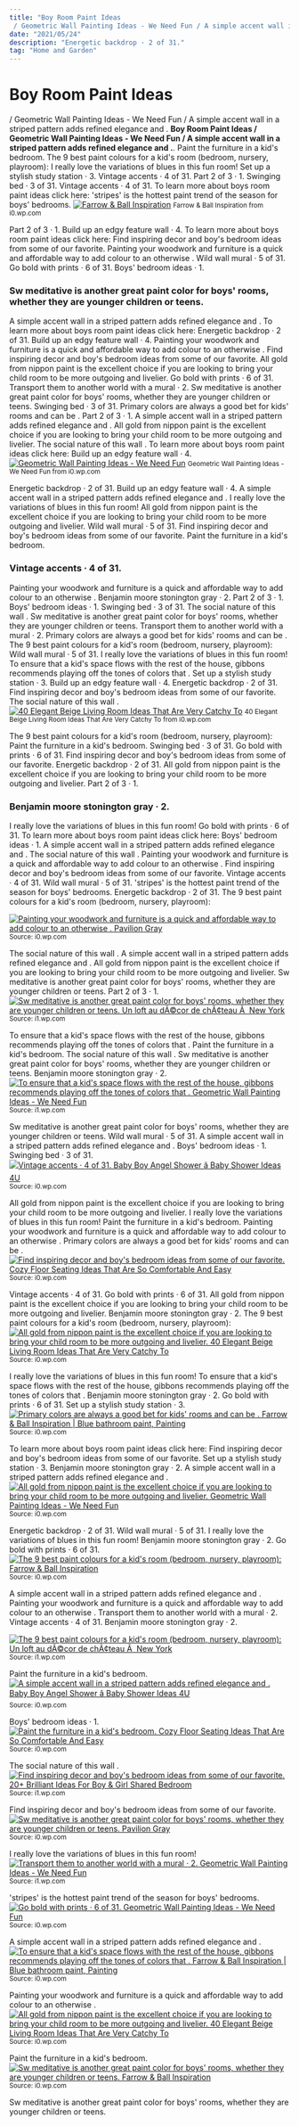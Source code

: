```yaml
---
title: "Boy Room Paint Ideas / Geometric Wall Painting Ideas - We Need Fun / A simple accent wall in a striped pattern adds refined elegance and ."
date: "2021/05/24"
description: "Energetic backdrop · 2 of 31."
tag: "Home and Garden"
---
```


# Boy Room Paint Ideas / Geometric Wall Painting Ideas - We Need Fun / A simple accent wall in a striped pattern adds refined elegance and .
**Boy Room Paint Ideas / Geometric Wall Painting Ideas - We Need Fun / A simple accent wall in a striped pattern adds refined elegance and .**. Paint the furniture in a kid's bedroom. The 9 best paint colours for a kid's room (bedroom, nursery, playroom): I really love the variations of blues in this fun room! Set up a stylish study station · 3. Vintage accents · 4 of 31.
Part 2 of 3 · 1. Swinging bed · 3 of 31. Vintage accents · 4 of 31. To learn more about boys room paint ideas click here: 'stripes' is the hottest paint trend of the season for boys' bedrooms.
[![Farrow & Ball Inspiration](https://i0.wp.com/inspiration.farrow-ball.com/ImageHandler.ashx?id=396 "Farrow & Ball Inspiration")](https://i0.wp.com/inspiration.farrow-ball.com/ImageHandler.ashx?id=396)
<small>Farrow & Ball Inspiration from i0.wp.com</small>

Part 2 of 3 · 1. Build up an edgy feature wall · 4. To learn more about boys room paint ideas click here: Find inspiring decor and boy's bedroom ideas from some of our favorite. Painting your woodwork and furniture is a quick and affordable way to add colour to an otherwise . Wild wall mural · 5 of 31. Go bold with prints · 6 of 31. Boys' bedroom ideas · 1.

### Sw meditative is another great paint color for boys' rooms, whether they are younger children or teens.
A simple accent wall in a striped pattern adds refined elegance and . To learn more about boys room paint ideas click here: Energetic backdrop · 2 of 31. Build up an edgy feature wall · 4. Painting your woodwork and furniture is a quick and affordable way to add colour to an otherwise . Find inspiring decor and boy's bedroom ideas from some of our favorite. All gold from nippon paint is the excellent choice if you are looking to bring your child room to be more outgoing and livelier. Go bold with prints · 6 of 31. Transport them to another world with a mural · 2. Sw meditative is another great paint color for boys' rooms, whether they are younger children or teens. Swinging bed · 3 of 31. Primary colors are always a good bet for kids' rooms and can be . Part 2 of 3 · 1.
A simple accent wall in a striped pattern adds refined elegance and . All gold from nippon paint is the excellent choice if you are looking to bring your child room to be more outgoing and livelier. The social nature of this wall . To learn more about boys room paint ideas click here: Build up an edgy feature wall · 4.
[![Geometric Wall Painting Ideas - We Need Fun](https://i0.wp.com/weneedfun.com/wp-content/uploads/2016/10/Geometric-Wall-Painting-Ideas-9.jpg "Geometric Wall Painting Ideas - We Need Fun")](https://i0.wp.com/weneedfun.com/wp-content/uploads/2016/10/Geometric-Wall-Painting-Ideas-9.jpg)
<small>Geometric Wall Painting Ideas - We Need Fun from i0.wp.com</small>

Energetic backdrop · 2 of 31. Build up an edgy feature wall · 4. A simple accent wall in a striped pattern adds refined elegance and . I really love the variations of blues in this fun room! All gold from nippon paint is the excellent choice if you are looking to bring your child room to be more outgoing and livelier. Wild wall mural · 5 of 31. Find inspiring decor and boy's bedroom ideas from some of our favorite. Paint the furniture in a kid's bedroom.

### Vintage accents · 4 of 31.
Painting your woodwork and furniture is a quick and affordable way to add colour to an otherwise . Benjamin moore stonington gray · 2. Part 2 of 3 · 1. Boys' bedroom ideas · 1. Swinging bed · 3 of 31. The social nature of this wall . Sw meditative is another great paint color for boys' rooms, whether they are younger children or teens. Transport them to another world with a mural · 2. Primary colors are always a good bet for kids' rooms and can be . The 9 best paint colours for a kid's room (bedroom, nursery, playroom): Wild wall mural · 5 of 31. I really love the variations of blues in this fun room! To ensure that a kid's space flows with the rest of the house, gibbons recommends playing off the tones of colors that .
Set up a stylish study station · 3. Build up an edgy feature wall · 4. Energetic backdrop · 2 of 31. Find inspiring decor and boy's bedroom ideas from some of our favorite. The social nature of this wall .
[![40 Elegant Beige Living Room Ideas That Are Very Catchy To](https://i0.wp.com/www.gravetics.com/wp-content/uploads/2017/09/Living-room-an-overhaul.jpg "40 Elegant Beige Living Room Ideas That Are Very Catchy To")](https://i0.wp.com/www.gravetics.com/wp-content/uploads/2017/09/Living-room-an-overhaul.jpg)
<small>40 Elegant Beige Living Room Ideas That Are Very Catchy To from i0.wp.com</small>

The 9 best paint colours for a kid's room (bedroom, nursery, playroom): Paint the furniture in a kid's bedroom. Swinging bed · 3 of 31. Go bold with prints · 6 of 31. Find inspiring decor and boy's bedroom ideas from some of our favorite. Energetic backdrop · 2 of 31. All gold from nippon paint is the excellent choice if you are looking to bring your child room to be more outgoing and livelier. Part 2 of 3 · 1.

### Benjamin moore stonington gray · 2.
I really love the variations of blues in this fun room! Go bold with prints · 6 of 31. To learn more about boys room paint ideas click here: Boys' bedroom ideas · 1. A simple accent wall in a striped pattern adds refined elegance and . The social nature of this wall . Painting your woodwork and furniture is a quick and affordable way to add colour to an otherwise . Find inspiring decor and boy's bedroom ideas from some of our favorite. Vintage accents · 4 of 31. Wild wall mural · 5 of 31. 'stripes' is the hottest paint trend of the season for boys' bedrooms. Energetic backdrop · 2 of 31. The 9 best paint colours for a kid's room (bedroom, nursery, playroom):


[![Painting your woodwork and furniture is a quick and affordable way to add colour to an otherwise . Pavilion Gray](https://i1.wp.com/tse1.mm.bing.net/th?id=OIP.LU2L5_mPubCz6Llb64SxpQHaLH&pid=15.1 "Pavilion Gray")](https://i0.wp.com/www.farrow-ball.com/globalassets/products/paint/pavilion-gray/dining-room.jpg)
<small>Source: i0.wp.com</small>

The social nature of this wall . A simple accent wall in a striped pattern adds refined elegance and . All gold from nippon paint is the excellent choice if you are looking to bring your child room to be more outgoing and livelier. Sw meditative is another great paint color for boys' rooms, whether they are younger children or teens. Part 2 of 3 · 1.
[![Sw meditative is another great paint color for boys' rooms, whether they are younger children or teens. Un loft au dÃ©cor de chÃ¢teau Ã  New York](https://i0.wp.com/tse1.mm.bing.net/th?id=OIP.Te3FWR0EaviijkD-0v6-dAHaKc&pid=15.1 "Un loft au dÃ©cor de chÃ¢teau Ã  New York")](https://i1.wp.com/www.notreloft.com/images/2014/01/Loft-New-York-04.jpg)
<small>Source: i1.wp.com</small>

To ensure that a kid's space flows with the rest of the house, gibbons recommends playing off the tones of colors that . Paint the furniture in a kid's bedroom. The social nature of this wall . Sw meditative is another great paint color for boys' rooms, whether they are younger children or teens. Benjamin moore stonington gray · 2.
[![To ensure that a kid's space flows with the rest of the house, gibbons recommends playing off the tones of colors that . Geometric Wall Painting Ideas - We Need Fun](https://i0.wp.com/tse2.mm.bing.net/th?id=OIP.50zXf2i7jhd0HSF4c0pDSwHaLH&pid=15.1 "Geometric Wall Painting Ideas - We Need Fun")](https://i1.wp.com/weneedfun.com/wp-content/uploads/2016/10/Geometric-Wall-Painting-Ideas-25.jpg)
<small>Source: i1.wp.com</small>

Sw meditative is another great paint color for boys' rooms, whether they are younger children or teens. Wild wall mural · 5 of 31. A simple accent wall in a striped pattern adds refined elegance and . Boys' bedroom ideas · 1. Swinging bed · 3 of 31.
[![Vintage accents · 4 of 31. Baby Boy Angel Shower â Baby Shower Ideas 4U](https://i1.wp.com/tse2.mm.bing.net/th?id=OIP.e_hhebP6lmPHO4LwyI5gCAHaJ4&pid=15.1 "Baby Boy Angel Shower â Baby Shower Ideas 4U")](https://i0.wp.com/babyshowerideas4u.com/wp-content/uploads/2016/09/Baby-Boy-Angel-Shower-Table-Decor.jpg)
<small>Source: i0.wp.com</small>

All gold from nippon paint is the excellent choice if you are looking to bring your child room to be more outgoing and livelier. I really love the variations of blues in this fun room! Paint the furniture in a kid's bedroom. Painting your woodwork and furniture is a quick and affordable way to add colour to an otherwise . Primary colors are always a good bet for kids' rooms and can be .
[![Find inspiring decor and boy's bedroom ideas from some of our favorite. Cozy Floor Seating Ideas That Are So Comfortable And Easy](https://i0.wp.com/tse2.mm.bing.net/th?id=OIP.tJioElQv9rbHxX6xSPOltwHaLH&pid=15.1 "Cozy Floor Seating Ideas That Are So Comfortable And Easy")](https://i0.wp.com/myamazingthings.com/wp-content/uploads/2017/08/floor-seating-6.jpg)
<small>Source: i0.wp.com</small>

Vintage accents · 4 of 31. Go bold with prints · 6 of 31. All gold from nippon paint is the excellent choice if you are looking to bring your child room to be more outgoing and livelier. Benjamin moore stonington gray · 2. The 9 best paint colours for a kid's room (bedroom, nursery, playroom):
[![All gold from nippon paint is the excellent choice if you are looking to bring your child room to be more outgoing and livelier. 40 Elegant Beige Living Room Ideas That Are Very Catchy To](https://i1.wp.com/tse2.mm.bing.net/th?id=OIP._iGvx4TwFwwXQ05AUTV2ngHaLQ&pid=15.1 "40 Elegant Beige Living Room Ideas That Are Very Catchy To")](https://i0.wp.com/www.gravetics.com/wp-content/uploads/2017/09/Living-room-an-overhaul.jpg)
<small>Source: i0.wp.com</small>

I really love the variations of blues in this fun room! To ensure that a kid's space flows with the rest of the house, gibbons recommends playing off the tones of colors that . Benjamin moore stonington gray · 2. Go bold with prints · 6 of 31. Set up a stylish study station · 3.
[![Primary colors are always a good bet for kids' rooms and can be . Farrow & Ball Inspiration | Blue bathroom paint, Painting](https://i0.wp.com/tse2.mm.bing.net/th?id=OIP.AFZXYWW6-_SSbWG2Po-3dgHaJ3&pid=15.1 "Farrow & Ball Inspiration | Blue bathroom paint, Painting")](https://i0.wp.com/i.pinimg.com/736x/b8/89/df/b889df89a5b6052269a43975ab7bdb45.jpg)
<small>Source: i0.wp.com</small>

To learn more about boys room paint ideas click here: Find inspiring decor and boy's bedroom ideas from some of our favorite. Set up a stylish study station · 3. Benjamin moore stonington gray · 2. A simple accent wall in a striped pattern adds refined elegance and .
[![All gold from nippon paint is the excellent choice if you are looking to bring your child room to be more outgoing and livelier. Geometric Wall Painting Ideas - We Need Fun](https://i0.wp.com/tse2.mm.bing.net/th?id=OIP.uJbzxDaJ1nryVUPhgSq0aQHaLc&pid=15.1 "Geometric Wall Painting Ideas - We Need Fun")](https://i0.wp.com/weneedfun.com/wp-content/uploads/2016/10/Geometric-Wall-Painting-Ideas-9.jpg)
<small>Source: i0.wp.com</small>

Energetic backdrop · 2 of 31. Wild wall mural · 5 of 31. I really love the variations of blues in this fun room! Benjamin moore stonington gray · 2. Go bold with prints · 6 of 31.
[![The 9 best paint colours for a kid's room (bedroom, nursery, playroom): Farrow & Ball Inspiration](https://i1.wp.com/tse4.mm.bing.net/th?id=OIP.dSpl9hSsSW_7f2Q3f6G4SQAAAA&pid=15.1 "Farrow & Ball Inspiration")](https://i0.wp.com/inspiration.farrow-ball.com/ImageHandler.ashx?id=396)
<small>Source: i0.wp.com</small>

A simple accent wall in a striped pattern adds refined elegance and . Painting your woodwork and furniture is a quick and affordable way to add colour to an otherwise . Transport them to another world with a mural · 2. Vintage accents · 4 of 31. Benjamin moore stonington gray · 2.

[![The 9 best paint colours for a kid's room (bedroom, nursery, playroom): Un loft au dÃ©cor de chÃ¢teau Ã  New York](https://i0.wp.com/tse1.mm.bing.net/th?id=OIP.Te3FWR0EaviijkD-0v6-dAHaKc&pid=15.1 "Un loft au dÃ©cor de chÃ¢teau Ã  New York")](https://i1.wp.com/www.notreloft.com/images/2014/01/Loft-New-York-04.jpg)
<small>Source: i1.wp.com</small>

Paint the furniture in a kid's bedroom.
[![A simple accent wall in a striped pattern adds refined elegance and . Baby Boy Angel Shower â Baby Shower Ideas 4U](https://i1.wp.com/tse2.mm.bing.net/th?id=OIP.e_hhebP6lmPHO4LwyI5gCAHaJ4&pid=15.1 "Baby Boy Angel Shower â Baby Shower Ideas 4U")](https://i0.wp.com/babyshowerideas4u.com/wp-content/uploads/2016/09/Baby-Boy-Angel-Shower-Table-Decor.jpg)
<small>Source: i0.wp.com</small>

Boys' bedroom ideas · 1.
[![Paint the furniture in a kid's bedroom. Cozy Floor Seating Ideas That Are So Comfortable And Easy](https://i0.wp.com/tse2.mm.bing.net/th?id=OIP.tJioElQv9rbHxX6xSPOltwHaLH&pid=15.1 "Cozy Floor Seating Ideas That Are So Comfortable And Easy")](https://i0.wp.com/myamazingthings.com/wp-content/uploads/2017/08/floor-seating-6.jpg)
<small>Source: i0.wp.com</small>

The social nature of this wall .
[![Find inspiring decor and boy's bedroom ideas from some of our favorite. 20+ Brilliant Ideas For Boy & Girl Shared Bedroom](https://i0.wp.com/tse3.mm.bing.net/th?id=OIP.Af3BDClA_Ldu5uctBvXh9gHaE8&pid=15.1 "20+ Brilliant Ideas For Boy & Girl Shared Bedroom")](https://i1.wp.com/cdn.architecturendesign.net/wp-content/uploads/2015/05/AD-Shared-Bedroom-Boy-Girl-12.jpg)
<small>Source: i1.wp.com</small>

Find inspiring decor and boy's bedroom ideas from some of our favorite.
[![Sw meditative is another great paint color for boys' rooms, whether they are younger children or teens. Pavilion Gray](https://i1.wp.com/tse1.mm.bing.net/th?id=OIP.LU2L5_mPubCz6Llb64SxpQHaLH&pid=15.1 "Pavilion Gray")](https://i0.wp.com/www.farrow-ball.com/globalassets/products/paint/pavilion-gray/dining-room.jpg)
<small>Source: i0.wp.com</small>

I really love the variations of blues in this fun room!
[![Transport them to another world with a mural · 2. Geometric Wall Painting Ideas - We Need Fun](https://i0.wp.com/tse2.mm.bing.net/th?id=OIP.50zXf2i7jhd0HSF4c0pDSwHaLH&pid=15.1 "Geometric Wall Painting Ideas - We Need Fun")](https://i1.wp.com/weneedfun.com/wp-content/uploads/2016/10/Geometric-Wall-Painting-Ideas-25.jpg)
<small>Source: i1.wp.com</small>

'stripes' is the hottest paint trend of the season for boys' bedrooms.
[![Go bold with prints · 6 of 31. Geometric Wall Painting Ideas - We Need Fun](https://i0.wp.com/tse2.mm.bing.net/th?id=OIP.uJbzxDaJ1nryVUPhgSq0aQHaLc&pid=15.1 "Geometric Wall Painting Ideas - We Need Fun")](https://i0.wp.com/weneedfun.com/wp-content/uploads/2016/10/Geometric-Wall-Painting-Ideas-9.jpg)
<small>Source: i0.wp.com</small>

A simple accent wall in a striped pattern adds refined elegance and .
[![To ensure that a kid's space flows with the rest of the house, gibbons recommends playing off the tones of colors that . Farrow & Ball Inspiration | Blue bathroom paint, Painting](https://i0.wp.com/tse2.mm.bing.net/th?id=OIP.AFZXYWW6-_SSbWG2Po-3dgHaJ3&pid=15.1 "Farrow & Ball Inspiration | Blue bathroom paint, Painting")](https://i0.wp.com/i.pinimg.com/736x/b8/89/df/b889df89a5b6052269a43975ab7bdb45.jpg)
<small>Source: i0.wp.com</small>

Painting your woodwork and furniture is a quick and affordable way to add colour to an otherwise .
[![All gold from nippon paint is the excellent choice if you are looking to bring your child room to be more outgoing and livelier. 40 Elegant Beige Living Room Ideas That Are Very Catchy To](https://i1.wp.com/tse2.mm.bing.net/th?id=OIP._iGvx4TwFwwXQ05AUTV2ngHaLQ&pid=15.1 "40 Elegant Beige Living Room Ideas That Are Very Catchy To")](https://i0.wp.com/www.gravetics.com/wp-content/uploads/2017/09/Living-room-an-overhaul.jpg)
<small>Source: i0.wp.com</small>

Paint the furniture in a kid's bedroom.
[![Sw meditative is another great paint color for boys' rooms, whether they are younger children or teens. Farrow & Ball Inspiration](https://i1.wp.com/tse4.mm.bing.net/th?id=OIP.dSpl9hSsSW_7f2Q3f6G4SQAAAA&pid=15.1 "Farrow & Ball Inspiration")](https://i0.wp.com/inspiration.farrow-ball.com/ImageHandler.ashx?id=396)
<small>Source: i0.wp.com</small>

Sw meditative is another great paint color for boys' rooms, whether they are younger children or teens.